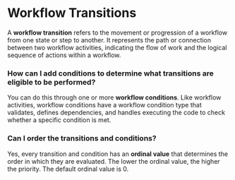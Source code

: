 # Workflow Transitions

A **workflow transition** refers to the movement or progression of a workflow from one state or step to another. It
represents the path or connection between two workflow activities, indicating the flow of work and the logical sequence of actions within a workflow.

### How can I add conditions to determine what transitions are eligible to be performed?

You can do this through one or more **workflow conditions**. Like workflow activities, workflow conditions have a workflow
condition type that validates, defines dependencies, and handles executing the code to check whether a specific condition is met.

### Can I order the transitions and conditions?

Yes, every transition and condition has an **ordinal value** that determines the order in which they are
evaluated. The lower the ordinal value, the higher the priority. The default ordinal value is 0.
